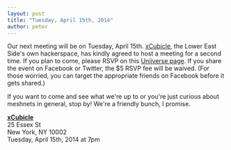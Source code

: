 ```yaml
---
layout: post
title: "Tuesday, April 15th, 2014"
author: peter
---
```


Our next meeting will be on Tuesday, April 15th. [xCubicle](http://www.xcubicle.com/), the Lower East Side's
own hackerspace, has kindly agreed to host a meeting for a second time. If you plan to come, please RSVP on
this [Uniiverse page](http://uv.rs/1g0SD4w). If you share the event on Facebook
or Twitter, the $5 RSVP fee will be waived. (For those worried, you can target the appropriate 
friends on Facebook before it gets shared.)

If you want to come and see what we're up to or you're just curious about meshnets
in general, stop by! We're a friendly bunch, I promise.

__[xCubicle](https://www.google.com/maps?q=xCubicle+~+Hybrid+Tech+%26+Skillshare+Hackerspace&hl=en&sll=40.7154746,-73.9898687&sspn=0.0062454,0.0109864&t=m&z=17&iwloc=A)__<br>
25 Essex St<br>
New York, NY 10002<br>
Tuesday, April 15th, 2014 at 7pm
